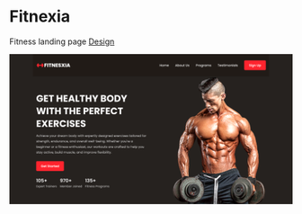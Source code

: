 # Fitnexia
Fitness landing page
[Design](https://www.figma.com/design/pRqH2Nc9hcmH1GQnFQWYtB/Landing-pages?node-id=1-4&t=5uvAsVJF5IfQqEKN-1)

![Header](https://github.com/Landing-Pages-Irina/Fitnexia/blob/main/Header.png)
